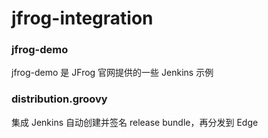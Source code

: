 # jfrog-integration
### jfrog-demo
jfrog-demo 是 JFrog 官网提供的一些 Jenkins 示例

### distribution.groovy
集成 Jenkins 自动创建并签名 release bundle，再分发到 Edge




